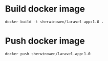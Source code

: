 # Build docker image
```
docker build -t sherwinowen/laravel-app:1.0 .
```

# Push docker image
```
docker push sherwinowen/laravel-app:1.0
```